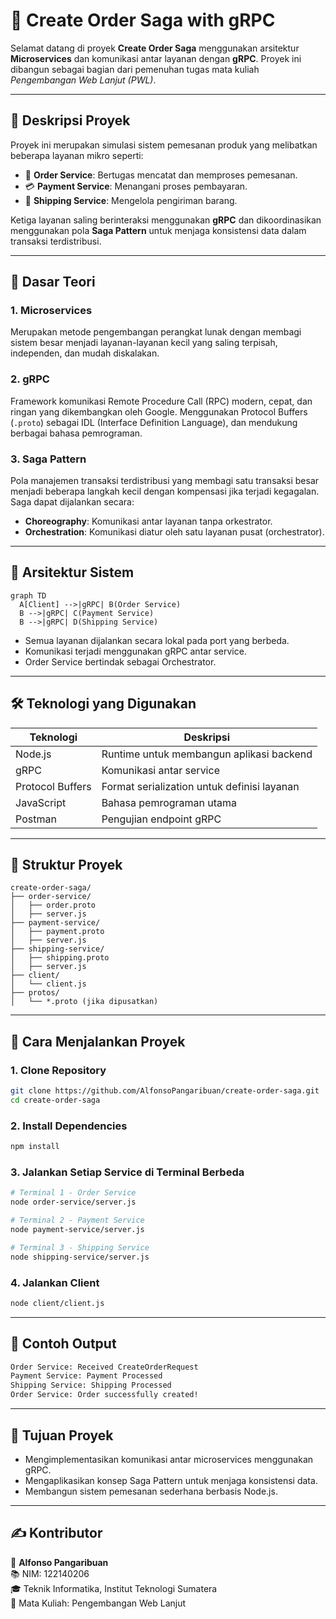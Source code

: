 
# 🧩 Create Order Saga with gRPC

Selamat datang di proyek **Create Order Saga** menggunakan arsitektur **Microservices** dan komunikasi antar layanan dengan **gRPC**. Proyek ini dibangun sebagai bagian dari pemenuhan tugas mata kuliah *Pengembangan Web Lanjut (PWL)*.

---

## 📌 Deskripsi Proyek

Proyek ini merupakan simulasi sistem pemesanan produk yang melibatkan beberapa layanan mikro seperti:
- 🛒 **Order Service**: Bertugas mencatat dan memproses pemesanan.
- 💳 **Payment Service**: Menangani proses pembayaran.
- 🚚 **Shipping Service**: Mengelola pengiriman barang.

Ketiga layanan saling berinteraksi menggunakan **gRPC** dan dikoordinasikan menggunakan pola **Saga Pattern** untuk menjaga konsistensi data dalam transaksi terdistribusi.

---

## 🧠 Dasar Teori

### 1. Microservices
Merupakan metode pengembangan perangkat lunak dengan membagi sistem besar menjadi layanan-layanan kecil yang saling terpisah, independen, dan mudah diskalakan.

### 2. gRPC
Framework komunikasi Remote Procedure Call (RPC) modern, cepat, dan ringan yang dikembangkan oleh Google. Menggunakan Protocol Buffers (`.proto`) sebagai IDL (Interface Definition Language), dan mendukung berbagai bahasa pemrograman.

### 3. Saga Pattern
Pola manajemen transaksi terdistribusi yang membagi satu transaksi besar menjadi beberapa langkah kecil dengan kompensasi jika terjadi kegagalan. Saga dapat dijalankan secara:
- **Choreography**: Komunikasi antar layanan tanpa orkestrator.
- **Orchestration**: Komunikasi diatur oleh satu layanan pusat (orchestrator).

---

## 🧱 Arsitektur Sistem

```mermaid
graph TD
  A[Client] -->|gRPC| B(Order Service)
  B -->|gRPC| C(Payment Service)
  B -->|gRPC| D(Shipping Service)
```

- Semua layanan dijalankan secara lokal pada port yang berbeda.
- Komunikasi terjadi menggunakan gRPC antar service.
- Order Service bertindak sebagai Orchestrator.

---

## 🛠️ Teknologi yang Digunakan

| Teknologi | Deskripsi |
|-----------|-----------|
| Node.js   | Runtime untuk membangun aplikasi backend |
| gRPC      | Komunikasi antar service |
| Protocol Buffers | Format serialization untuk definisi layanan |
| JavaScript | Bahasa pemrograman utama |
| Postman | Pengujian endpoint gRPC |

---

## 📁 Struktur Proyek

```
create-order-saga/
├── order-service/
│   ├── order.proto
│   ├── server.js
├── payment-service/
│   ├── payment.proto
│   ├── server.js
├── shipping-service/
│   ├── shipping.proto
│   ├── server.js
├── client/
│   └── client.js
├── protos/
│   └── *.proto (jika dipusatkan)
```

---

## 🚀 Cara Menjalankan Proyek

### 1. Clone Repository
```bash
git clone https://github.com/AlfonsoPangaribuan/create-order-saga.git
cd create-order-saga
```

### 2. Install Dependencies
```bash
npm install
```

### 3. Jalankan Setiap Service di Terminal Berbeda
```bash
# Terminal 1 - Order Service
node order-service/server.js

# Terminal 2 - Payment Service
node payment-service/server.js

# Terminal 3 - Shipping Service
node shipping-service/server.js
```

### 4. Jalankan Client
```bash
node client/client.js
```

---

## 🧪 Contoh Output

```bash
Order Service: Received CreateOrderRequest
Payment Service: Payment Processed
Shipping Service: Shipping Processed
Order Service: Order successfully created!
```

---

## 🎯 Tujuan Proyek

- Mengimplementasikan komunikasi antar microservices menggunakan gRPC.
- Mengaplikasikan konsep Saga Pattern untuk menjaga konsistensi data.
- Membangun sistem pemesanan sederhana berbasis Node.js.

---

## ✍️ Kontributor

👤 **Alfonso Pangaribuan**  
📚 NIM: 122140206  
🎓 Teknik Informatika, Institut Teknologi Sumatera  
📘 Mata Kuliah: Pengembangan Web Lanjut

